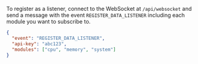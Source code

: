 To register as a listener, connect to the WebSocket at `/api/websocket` and send a message with the event `REGISTER_DATA_LISTENER` including each module you want to subscribe to.

```json
{
  "event": "REGISTER_DATA_LISTENER",
  "api-key": "abc123",
  "modules": ["cpu", "memory", "system"]
}
```
